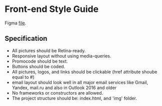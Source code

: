 # Front-end Style Guide

Figma [file](https://www.figma.com/design/L53lhpcnocbTQbyJxw8A2B/Spim-%E2%80%94-2018-08-28-Flash-Sale-24-(Copy)?node-id=0-1&t=aSQSEKNZ0tPezBJW-1).


## Specification
- All pictures should be Retina-ready.
- Responsive layout without using media-queries.
- Promocode should be text.
- Buttons should be coded.
- All pictures, logos, and links should be clickable (href attribute shoube equal to #)
- email layout should look well in all major email services like Gmail, Yandex, mail.ru and also in Outlook 2016 and older
- No frameworks or constructors are allowed.
- The project structure should be: index.html, and 'img' folder.
